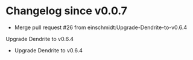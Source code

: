 # Changelog since v0.0.7
- Merge pull request #26 from einschmidt:Upgrade-Dendrite-to-v0.6.4

Upgrade Dendrite to v0.6.4 
- Upgrade Dendrite to v0.6.4 
